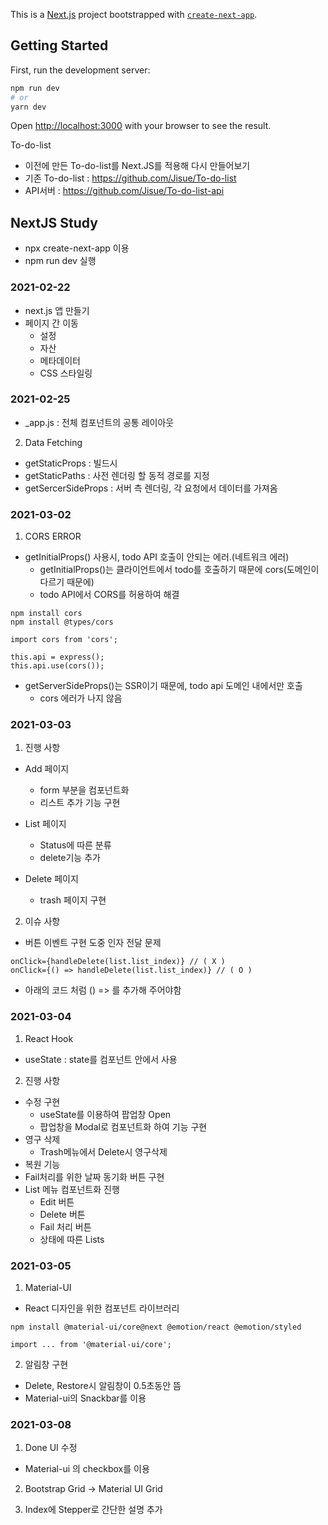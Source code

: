 This is a [Next.js](https://nextjs.org/) project bootstrapped with [`create-next-app`](https://github.com/vercel/next.js/tree/canary/packages/create-next-app).

## Getting Started

First, run the development server:

```bash
npm run dev
# or
yarn dev
```

Open [http://localhost:3000](http://localhost:3000) with your browser to see the result.

To-do-list
- 이전에 만든 To-do-list를 Next.JS를 적용해 다시 만들어보기
- 기존 To-do-list : https://github.com/Jisue/To-do-list
- API서버 : https://github.com/Jisue/To-do-list-api

## NextJS Study
- npx create-next-app 이용
- npm run dev 실행

### 2021-02-22

- next.js 앱 만들기
- 페이지 간 이동
    - 설정
    - 자산
    - 메타데이터
    - CSS 스타일링


### 2021-02-25
- _app.js : 전체 컴포넌트의 공통 레이아웃

2. Data Fetching
- getStaticProps : 빌드시
- getStaticPaths : 사전 렌더링 할 동적 경로를 지정
- getSercerSideProps : 서버 측 렌더링, 각 요청에서 데이터를 가져옴

### 2021-03-02
1. CORS ERROR
- getInitialProps() 사용시, todo API 호출이 안되는 에러.(네트워크 에러)
    - getInitialProps()는 클라이언트에서 todo를 호출하기 때문에 cors(도메인이 다르기 때문에)
    - todo API에서 CORS를 허용하여 해결

```
npm install cors
npm install @types/cors

```

```
import cors from 'cors';

this.api = express();
this.api.use(cors());

```

- getServerSideProps()는 SSR이기 때문에, todo api 도메인 내에서만 호출
    - cors 에러가 나지 않음

### 2021-03-03

1. 진행 사항

- Add 페이지
    - form 부분을 컴포넌트화
    - 리스트 추가 기능 구현

- List 페이지
    - Status에 따른 분류
    - delete기능 추가

- Delete 페이지
    - trash 페이지 구현

2. 이슈 사항

- 버튼 이벤트 구현 도중 인자 전달 문제
```
onClick={handleDelete(list.list_index)} // ( X )
onClick={() => handleDelete(list.list_index)} // ( O )
```
- 아래의 코드 처럼 () => 를 추가해 주어야함 


### 2021-03-04

1. React Hook
- useState : state를 컴포넌트 안에서 사용

2. 진행 사항
- 수정 구현
    - useState를 이용하여 팝업창 Open
    - 팝업창을 Modal로 컴포넌트화 하여 기능 구현
- 영구 삭제
    - Trash메뉴에서 Delete시 영구삭제
- 복원 기능
- Fail처리를 위한 날짜 동기화 버튼 구현
- List 메뉴 컴포넌트화 진행
    - Edit 버튼
    - Delete 버튼
    - Fail 처리 버튼
    - 상태에 따른 Lists

### 2021-03-05

1. Material-UI
- React 디자인을 위한 컴포넌트 라이브러리

```
npm install @material-ui/core@next @emotion/react @emotion/styled

import ... from '@material-ui/core';
```
2. 알림창 구현
- Delete, Restore시 알림창이 0.5초동안 뜸
- Material-ui의 Snackbar를 이용

### 2021-03-08

1. Done UI 수정
- Material-ui 의 checkbox를 이용

2. Bootstrap Grid -> Material UI Grid

3. Index에 Stepper로 간단한 설명 추가
